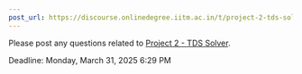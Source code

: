```yaml
---
post_url: https://discourse.onlinedegree.iitm.ac.in/t/project-2-tds-solver-discussion-thread/169029/1
---
```

Please post any questions related to [Project 2 - TDS Solver](https://tds.s-anand.net/#/project-2).

Deadline: Monday, March 31, 2025 6:29 PM
